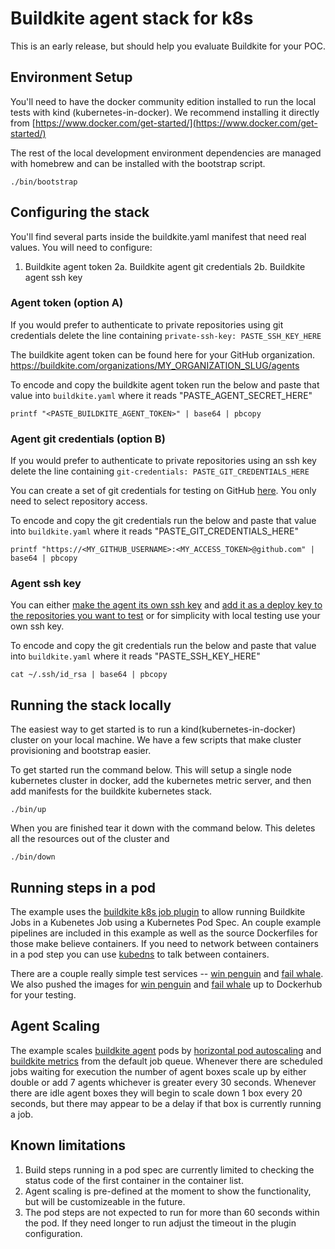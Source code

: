 # Buildkite agent stack for k8s

This is an early release, but should help you evaluate Buildkite for your POC.

## Environment Setup

You'll need to have the docker community edition installed to run the local tests with kind (kubernetes-in-docker). We recommend installing it directly from [https://www.docker.com/get-started/](https://www.docker.com/get-started/)

The rest of the local development environment dependencies are managed with homebrew and can be installed with the bootstrap script.

```
./bin/bootstrap
```

## Configuring the stack

You'll find several parts inside the buildkite.yaml manifest that need real values. You will need to configure:
1. Buildkite agent token
2a. Buildkite agent git credentials
2b. Buildkite agent ssh key

### Agent token (option A)

If you would prefer to authenticate to private repositories using git credentials delete the line  containing `private-ssh-key: PASTE_SSH_KEY_HERE`

The buildkite agent token can be found here for your GitHub organization.
https://buildkite.com/organizations/MY_ORGANIZATION_SLUG/agents

To encode and copy the buildkite agent token run the below and paste that value into `buildkite.yaml` where it reads "PASTE_AGENT_SECRET_HERE"

```
printf "<PASTE_BUILDKITE_AGENT_TOKEN>" | base64 | pbcopy
```

### Agent git credentials (option B)

If you would prefer to authenticate to private repositories using an ssh key delete the line  containing `git-credentials: PASTE_GIT_CREDENTIALS_HERE`

You can create a set of git credentials for testing on GitHub [here](https://github.com/settings/tokens). You only need to select repository access.

To encode and copy the git credentials run the below and paste that value into `buildkite.yaml` where it reads "PASTE_GIT_CREDENTIALS_HERE"

```
printf "https://<MY_GITHUB_USERNAME>:<MY_ACCESS_TOKEN>@github.com" | base64 | pbcopy
```

### Agent ssh key

You can either [make the agent its own ssh key](https://docs.github.com/en/authentication/connecting-to-github-with-ssh/generating-a-new-ssh-key-and-adding-it-to-the-ssh-agent) and [add it as a deploy key to the repositories you want to test](https://docs.github.com/en/developers/overview/managing-deploy-keys) or for simplicity with local testing use your own ssh key.

To encode and copy the git credentials run the below and paste that value into `buildkite.yaml` where it reads "PASTE_SSH_KEY_HERE"

```
cat ~/.ssh/id_rsa | base64 | pbcopy
```

## Running the stack locally

The easiest way to get started is to run a kind(kubernetes-in-docker) cluster on your local machine. We have a few scripts that make cluster provisioning and bootstrap easier.

To get started run the command below. This will setup a single node kubernetes cluster in docker, add the kubernetes metric server, and then add manifests for the buildkite kubernetes stack.

```
./bin/up
```

When you are finished tear it down with the command below. This deletes all the resources out of the cluster and

```
./bin/down
```

## Running steps in a pod

The example uses the [buildkite k8s job plugin](https://github.com/buildkite-plugins/k8s-job-buildkite-plugin) to allow running Buildkite Jobs in a Kubenetes Job using a Kubernetes Pod Spec. An couple example pipelines are included in this example as well as the source Dockerfiles for those make believe containers. If you need to network between containers in a pod step you can use [kubedns](https://kubernetes.io/docs/concepts/services-networking/dns-pod-service/) to talk between containers.

There are a couple really simple test services -- [win penguin](https://github.com/buildkite/k8s-agent-stack/) and [fail whale](https://github.com/buildkite/k8s-agent-stack). We also pushed the images for [win penguin](https://hub.docker.com/repository/docker/deftinc/winpenguin/) and [fail whale](https://hub.docker.com/repository/docker/deftinc/failwhale) up to Dockerhub for your testing.

## Agent Scaling

The example scales [buildkite agent](https://github.com/buildkite/agent) pods by [horizontal pod autoscaling](https://kubernetes.io/docs/tasks/run-application/horizontal-pod-autoscale/) and [buildkite metrics](https://github.com/elotl/buildscaler) from the default job queue. Whenever there are scheduled jobs waiting for execution the number of agent boxes scale up by either double or add 7 agents whichever is greater every 30 seconds. Whenever there are idle agent boxes they will begin to scale down 1 box every 20 seconds, but there may appear to be a delay if that box is currently running a job.

## Known limitations
1. Build steps running in a pod spec are currently limited to checking the status code of the first container in the container list.
2. Agent scaling is pre-defined at the moment to show the functionality, but will be customizeable in the future.
3. The pod steps are not expected to run for more than 60 seconds within the pod. If they need longer to run adjust the timeout in the plugin configuration.
